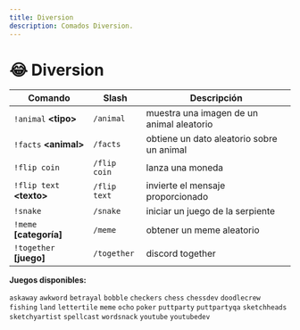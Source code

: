 ```yaml
---
title: Diversion
description: Comados Diversion.
---
```


# 😂 Diversion



| Comando                 | Slash          | Descripción                               |
| ----------------------- | -------------- | ----------------------------------------- |
| `!animal` **\<tipo>**     | `/animal`    | muestra una imagen de un animal aleatorio |
| `!facts` **\<animal>**    | `/facts`     | obtiene un dato aleatorio sobre un animal |
| `!flip coin`          | `/flip coin` | lanza una moneda                          |
| `!flip text` **\<texto>** | `/flip text` | invierte el mensaje proporcionado         |
| `!snake`              | `/snake`     | iniciar un juego de la serpiente          |
| `!meme` **\[categoría]**  | `/meme`      | obtener un meme aleatorio                 |
| `!together` **\[juego]**  | `/together`  | discord together                          |

**Juegos disponibles:**


`askaway` `awkword` `betrayal` `bobble` `checkers` `chess` `chessdev` `doodlecrew` `fishing` `land` `lettertile` `meme` `ocho` `poker` `puttparty` `puttpartyqa` `sketchheads` `sketchyartist` `spellcast` `wordsnack` `youtube` `youtubedev`
